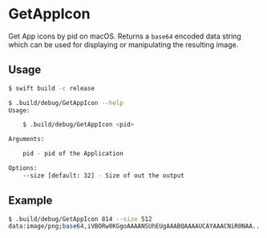 # GetAppIcon

Get App icons by pid on macOS. Returns a `base64` encoded data string which can be used for displaying or manipulating the resulting image.

## Usage

```bash
$ swift build -c release
```

```bash
$ .build/debug/GetAppIcon --help
Usage:

    $ .build/debug/GetAppIcon <pid>

Arguments:

    pid - pid of the Application

Options:
    --size [default: 32] - Size of out the output
```

## Example

```bash
$ .build/debug/GetAppIcon 814 --size 512
data:image/png;base64,iVBORw0KGgoAAAANSUhEUgAAABQAAAAUCAYAAACNiR0NAA...
```
